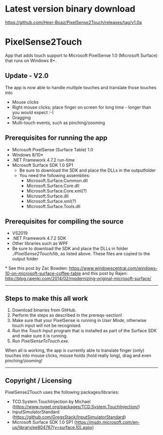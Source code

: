 # Latest version binary download
https://github.com/Heer-Boaz/PixelSense2Touch/releases/tag/v1.0a

# PixelSense2Touch
App that adds touch support to Microsoft PixelSense 1.0 (Microsoft Surface) that runs on Windows 8+.

## Update - V2.0
The app is now able to handle multiple touches and translate those touches into
- Mouse clicks
- Right mouse clicks; place finger on screen for long time - longer than you would expect :-)
- Dragging
- Multi-touch events, such as pinching/zooming

## Prerequisites for running the app
- Microsoft PixelSense (Surface Table) 1.0
- Windows 8/10\*
- .NET Framework 4.7.2 run-time
- Microsoft Surface SDK 1.0 SP1
  - Be sure to download the SDK and place the DLLs in the outputfolder
  - You need the following assemblies:
    - Microsoft.Surface.Common.dll
    - Microsoft.Surface.Core.dll
    - Microsoft.Surface.Core.xml(?)
    - Microsoft.Surface.dll
    - Microsoft.Surface.xml(?)
    - Microsoft.Surface.Tools.dll

## Prerequisites for compiling the source
- VS2019
- .NET Framework 4.7.2 SDK
- Other libraries such as WPF
- Be sure to download the SDK and place the DLLs in folder *./PixelSense2Touch/lib*, as listed above. These files are copied to the output folder

\* See this post by Zac Bowden: https://www.windowscentral.com/windows-10-on-microsoft-surface-coffee-table and this post by Rajen: http://blog.rajenki.com/2014/02/modernizing-original-microsoft-surface/

---
## Steps to make this all work
1. Download binaries from GitHub.
2. Perform the steps as described in the prereqs-section!
3. Make sure that your PixelSense is running in *User Mode*, otherwise touch input will not be recognised.
4. Run the _Touch Input_ program that is installed as part of the Surface SDK and make sure it is running.
5. Run _PixelSenseToTouch.exe_.

When all is working, the app is currently able to translate finger (only) touches into mouse clicks, mouse holds (hold really long), drag and even pinching/zooming!

----
## Copyright / Licensing
PixelSense2Touch uses the following packages/libraries:
- TCD.System.TouchInjection by Michael (https://www.nuget.org/packages/TCD.System.TouchInjection/)
- InputSimulatorStandard (https://github.com/GregsStack/InputSimulatorStandard)
- Microsoft Surface SDK 1.0 SP1 (https://msdn.microsoft.com/en-us/library/ee804767(v=surface.10).aspx)